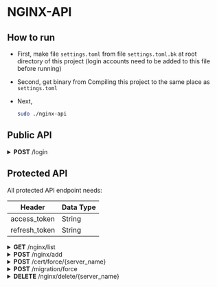 # NGINX-API

## How to run

- First, make file `settings.toml` from file `settings.toml.bk` at root directory of this project (login accounts need to be added to this file before running)

- Second, get binary from Compiling this project to the same place as `settings.toml`

- Next,
  ```bash
  sudo ./nginx-api
  ```

## Public API

<details close="close">
<summary><b>POST</b> /login</summary>

---

| Header | Data Type |
| ------ | --------- |
| None   | None      |

Body

```json
{
  "username": "isaac",
  "password": "123"
}
```

Response 200

```json
{
  "access_token": "eyJhbGciOiJFZERTQSJ9.eyJleHAiOjE2ODY5ODE5MTMsImlhdCI6MTY4Njk3ODMxMywidXNlcm5hbWUiOiJpc2FhYyIsInBhc3N3b3JkIjoiMTIzIn0.7wPA1dVRrBnRso4ut1R_N1Y_l66To8Z4s5nXLnZDfv8rKcITFP2hrjmhHw7v3XcareYFYHmifNo1McWDaKmMBQ",
  "refresh_token": "eyJhbGciOiJFZERTQSJ9.eyJleHAiOjE2ODcwNjQ3MTMsImlhdCI6MTY4Njk3ODMxMywidXNlcm5hbWUiOiJpc2FhYyIsInBhc3N3b3JkIjoiMTIzIn0.WLQyjUQrnrh573eRgzh67YRjtblQrJsJ4EDOYouvA4N7WAr_ZCJFBPGtivhrjmd6zE4OA3ZUCw28r3zml2MmCw"
}
```

| Error | Body                   |
| ----- | ---------------------- |
| 400   | actual_error_goes_here |
| 401   | Unautorised            |
| 500   | actual_error_goes_here |

---

</details>

## Protected API

All protected API endpoint needs:

| Header        | Data Type |
| ------------- | --------- |
| access_token  | String    |
| refresh_token | String    |

<details close="close">
<summary><b>GET</b> /nginx/list</summary>

---

| Header | Data Type |
| ------ | --------- |
| None   | None      |

Body

```json

```

Response 200

```json
[
  {
    "server_name": "tellsela.com",
    "target_site": "http://koompi.com",
    "feature": "Proxy"
  },
  {
    "server_name": "selatell.com",
    "target_site": "http://koompi.com",
    "feature": "Redirect"
  }
]
```

| Error | Body                   |
| ----- | ---------------------- |
| 400   | actual_error_goes_here |
| 500   | actual_error_goes_here |

---

</details>

<details close="close">
<summary><b>POST</b> /nginx/add</summary>

---

| Header | Data Type |
| ------ | --------- |
| None   | None      |

Body

Use either appropriately

```json
{
  "server_name": "forwarder.koompi.com",
  "target_site": {
    "qty": "Single",
    "data": "http://localhost:8070"
  },
  "feature": "Redirect"
}
```

**or**

```json
{
  "server_name": "forwarder.koompi.com",
  "target_site": {
    "qty": "Multiple",
    "data": [
      "http://localhost:8080",
      "http://localhost:8090",
      "http://localhost:8070"
    ]
  },
  "feature": "Proxy"
}
```

| Variable    | Data Type                                                                               |
| ----------- | --------------------------------------------------------------------------------------- |
| server_name | String: eg. rithy.org                                                                   |
| target_site | String: eg. https://weteka.org/user/rithy                                               |
| feature     | String: `Proxy` (forward without changing name) _or_ `Redirect` (forward changing name) _or_ `FileHost` (host a file server) _or_ `SPA` (host single page application) |

Response 200

```json

```

| Error | Body                   |
| ----- | ---------------------- |
| 400   | actual_error_goes_here |
| 500   | actual_error_goes_here |

- Note:
  - `THIS API TAKE LONG TIME`
  - `server_name` must be first DNS pointed to this nginx server IP before add, otherwise it will error certificate generation
  - `server_name` must not include SCHEMA and must not already existed
  - `target_site` must give `qty` in either _Single_ or _Multiple_, and data of _Single_ in a `String` while data of _Multiple_ is in a `String Array`
  - each item in `target_site` must be input in form of _SCHEMA://SUBDOMAIN.DOMAIN.TLD/WHATEVER_ otherwise it will error _BADREQUEST_
  - `feature` is **ENUM of Proxy, Redirect, FileHost, and SPA** on the backend

---

</details>

<details close="close">
<summary><b>POST</b> /cert/force/{server_name}</summary>

---

| Header | Data Type |
| ------ | --------- |
| None   | None      |

| Query Parameter | Data Type             |
| --------------- | --------------------- |
| server_name     | String: eg. rithy.org |

Body

```json

```

Response 200

```json

```

| Error | Body                   |
| ----- | ---------------------- |
| 400   | actual_error_goes_here |
| 500   | actual_error_goes_here |

- Note:
  - This API is for forcing the _CERTBOT_ to redo certificate. This is actually not neccessary for main process, but only for troubleshooting TLS

---

</details>

<details close="close">
<summary><b>POST</b> /migration/force</summary>

---

| Header | Data Type |
| ------ | --------- |
| None   | None      |

Body

```json

```

Response 200

```json

```

| Error | Body                   |
| ----- | ---------------------- |
| 400   | actual_error_goes_here |
| 500   | actual_error_goes_here |

- Note:
  - This API is for forcing the APP to rebuild Database in case of mismatch between file in directory and database rows

---

</details>

<details close="close">
<summary><b>DELETE</b> /nginx/delete/{server_name}</summary>

---

| Header | Data Type |
| ------ | --------- |
| None   | None      |

| Query Parameter | Data Type             |
| --------------- | --------------------- |
| server_name     | String: eg. rithy.org |

Body

```json

```

Response 200

```json

```

| Error | Body                   |
| ----- | ---------------------- |
| 400   | actual_error_goes_here |
| 500   | actual_error_goes_here |

- Note:
  - If `server_name` does not exist, it will error _BADREQUEST_

---

</details>
